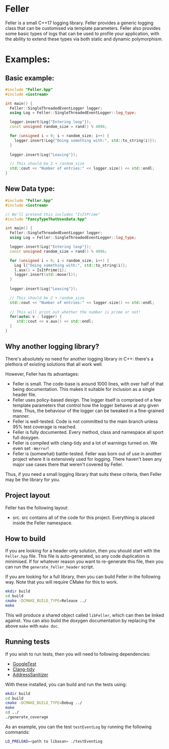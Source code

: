 # Feller

Feller is a small C++17 logging library. Feller provides a generic logging class that can be customised via template parameters. Feller also provides some basic types of logs that can be used to profile your application, with the ability to extend these types via both static and dynamic polymorphism.

# Examples:
## Basic example:

``` cpp
#include "Feller.hpp"
#include <iostream>

int main() {
  Feller::SingleThreadedEventLogger logger;
  using Log = Feller::SingleThreadedEventLogger::log_type;

  logger.insert(Log{"Entering loop"});
  const unsigned random_size = rand() % 4096;

  for (unsigned i = 0; i < random_size; i++) {
    logger.insert(Log{"Doing something with:", std::to_string(i)});
  }
  
  logger.insert(Log{"Leaving"});

  // This should be 2 + random_size
  std::cout << "Number of entries:" << logger.size() << std::endl;
}

```

## New Data type:
``` cpp
#include "Feller.hpp"
#include <iostream>

// We'll pretend this includes "IsItPrime"
#include "FancyTypeThatUsesData.hpp"

int main() {
  Feller::SingleThreadedEventLogger logger;
  using Log = Feller::SingleThreadedEventLogger::log_type;

  logger.insert(Log{"Entering loop"});
  const unsigned random_size = rand() % 4096;

  for (unsigned i = 0; i < random_size; i++) {
    Log l{"Doing something with:", std::to_string(i)};
    l.aux() = IsItPrime{i};
    logger.insert(std::move(l));
  }
  
  logger.insert(Log{"Leaving"});

  // This should be 2 + random_size
  std::cout << "Number of entries:" << logger.size() << std::endl;
  
  // This will print out whether the number is prime or not!
  for(auto& v : logger) {
     std::cout << v.aux() << std::endl;
  }
}

```


## Why another logging library?

There's absolutely no need for another logging library in C++: there's a plethora of existing solutions that all work well. 

However, Feller has its advantages:
- Feller is small. The code-base is around 1000 lines, with over half of that being documentation. 
  This makes it suitable for inclusion as a single header file.
- Feller uses policy-based design. The logger itself is comprised of a few template parameters that
  control how the logger behaves at any given time. Thus, the behaviour of the logger can be tweaked
  in a fine-grained manner. 
- Feller is well-tested. Code is not committed to the main branch unless 95% test coverage is reached.
- Feller is fully documented. Every method, class and namespace all sport full doxygen. 
- Feller is compiled with clang-tidy and a lot of warnings turned on. We even set ``-Werror``!
- Feller is (somewhat) battle-tested. Feller was born out of use in another project where it is extensively used for logging. There haven't been any major use cases there that weren't covered by Feller.

Thus, if you need a small logging library that suits these criteria, then Feller may be the library for you.

## Project layout
Feller has the following layout:

- src. src contains all of the code for this project. Everything is placed inside the Feller namespace.

## How to build

If you are looking for a header only solution, then you should start with the ``Feller.hpp`` file. 
This file is auto-generated, so any code duplication is minimised. If for whatever reason you want to re-generate this file, then you can run the `generate_feller_header` script.

If you are looking for a full library, then you can build Feller in the following way. Note that you will require CMake for this to work.

``` bash
mkdir build
cd build
cmake -DCMAKE_BUILD_TYPE=Release ../
make
```

This will produce a shared object called ``libFeller``, which can then be linked against.
You can also build the doxygen documentation by replacing the above ``make`` with ``make doc``.

## Running tests

If you wish to run tests, then you will need to following dependencies:
- [GoogleTest](https://github.com/google/googletest)
- [Clang-tidy](https://clang.llvm.org/extra/clang-tidy/)
- [AddressSanitizer](https://clang.llvm.org/docs/AddressSanitizer.html)

With these installed, you can build and run the tests using:
``` bash
mkdir build
cd build
cmake -DCMAKE_BUILD_TYPE=Debug ../
make
cd ../
./generate_coverage
```

As an example, you can the test ``testEventLog`` by running the following commands:

``` bash
LD_PRELOAD=<path to libasan> ./testEventLog 
```






